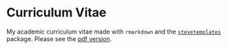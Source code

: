 # Curriculum Vitae

My academic curriculum vitae made with `rmarkdown` and the [`stevetemplates`](https://github.com/svmiller/stevetemplates) package. Please see the [pdf version](https://github.com/chrisagunderson/curriculum-vitae/blob/main/gunderson-cv.pdf).
